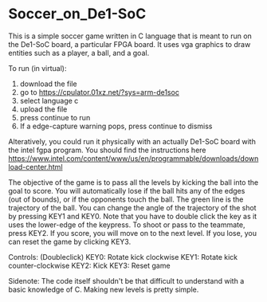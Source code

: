 # Soccer_on_De1-SoC
This is a simple soccer game written in C language that is meant to run on the De1-SoC board, a particular FPGA board. It uses vga graphics to draw 
entities such as a player, a ball, and a goal.

To run (in virtual):
1. download the file
2. go to https://cpulator.01xz.net/?sys=arm-de1soc
3. select language c
4. upload the file
5. press continue to run
6. If a edge-capture warning pops, press continue to dismiss

Alteratively, you could run it physically with an actually De1-SoC board with the intel fgpa program. You should find the instructions here
https://www.intel.com/content/www/us/en/programmable/downloads/download-center.html

The objective of the game is to pass all the levels by kicking the ball into the goal to score. You will automatically lose if the ball hits any of the edges
(out of bounds), or if the opponents touch the ball. The green line is the trajectory of the ball. You can change the angle of the trajectory of the shot by pressing KEY1
and KEY0. Note that you have to double click the key as it uses the lower-edge of the keypress. To shoot or pass to the teammate, press KEY2. If you score, you will move on to
the next level. If you lose, you can reset the game by clicking KEY3.

Controls:
(Doubleclick)
KEY0: Rotate kick clockwise
KEY1: Rotate kick counter-clockwise
KEY2: Kick
KEY3: Reset game

Sidenote:
The code itself shouldn't be that difficult to understand with a basic knowledge of C. Making new levels is pretty simple.
